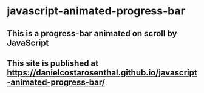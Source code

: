 # javascript-animated-progress-bar

## This is a progress-bar animated on scroll by JavaScript

## This site is published at https://danielcostarosenthal.github.io/javascript-animated-progress-bar/
